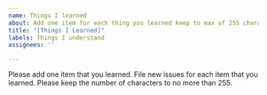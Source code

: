 ```yaml
---
name: Things I learned
about: Add one item for each thing you learned keep to max of 255 characters
title: "[Things I Learned]"
labels: Things I understand
assignees: ''

---
```


Please add one item that you learned.  File new issues for each item that you learned.  Please keep the number of characters to no more than 255.
